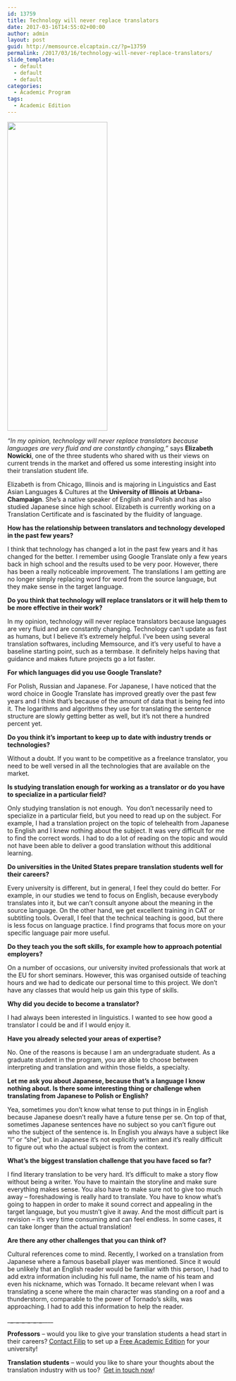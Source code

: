 ```yaml
---
id: 13759
title: Technology will never replace translators
date: 2017-03-16T14:55:02+00:00
author: admin
layout: post
guid: http://memsource.elcaptain.cz/?p=13759
permalink: /2017/03/16/technology-will-never-replace-translators/
slide_template:
  - default
  - default
  - default
categories:
  - Academic Program
tags:
  - Academic Edition
---
```

[<img class="wp-image-13760 alignleft" src="http://www.memsource.com/wp-content/uploads/2017/03/Elizabeth.jpg" width="227" height="701" data-id="7582" />](http://www.memsource.com/wp-content/uploads/2017/03/Elizabeth.jpg)

_&#8220;In my opinion, technology will never replace translators because languages are very fluid and are constantly changing,&#8221;_ says **Elizabeth Nowicki**, one of the three students who shared with us their views on current trends in the market and offered us some interesting insight into their translation student life.

Elizabeth is from Chicago, Illinois and is majoring in Linguistics and East Asian Languages & Cultures at the **University of Illinois at Urbana-Champaign**. She’s a native speaker of English and Polish and has also studied Japanese since high school. Elizabeth is currently working on a Translation Certificate and is fascinated by the fluidity of language.

<!--more-->

**How has the relationship between translators and technology developed in the past few years?** 

<span style="font-weight: 400;">I think that technology has changed a lot in the past few years and it has changed for the better. I remember using Google Translate only a few years back in high school and the results used to be very poor. However, there has been a really noticeable improvement. The translations I am getting are no longer simply replacing word for word from the source language, but they make sense in the target language.</span>

**Do you think that technology will replace translators or it will help them to be more effective in their work?**

<span style="font-weight: 400;">In my opinion, technology will never replace translators because languages are very fluid and are constantly changing. Technology can’t update as fast as humans, but I believe it’s extremely helpful. I’ve been using several translation softwares, including Memsource, and it’s very useful to have a baseline starting point, such as a termbase. It definitely helps having that guidance and makes future projects go a lot faster.</span>

**For which languages did you use Google Translate?**

<span style="font-weight: 400;">For Polish, Russian and Japanese. For Japanese, I have noticed that the word choice in Google Translate has improved greatly over the past few years and I think that’s because of the amount of data that is being fed into it. The logarithms and algorithms they use for translating the sentence structure are slowly getting better as well, but it’s not there a hundred percent yet.</span>

**Do you think it’s important to keep up to date with industry trends or technologies?** 

<span style="font-weight: 400;">Without a doubt. If you want to be competitive as a freelance translator, you need to be well versed in all the technologies that are available on the market.</span>

**Is studying translation enough for working as a translator or do you have to specialize in a particular field?** 

<span style="font-weight: 400;">Only studying translation is not enough.  You don’t necessarily need to specialize in a particular field, but you need to read up on the subject. For example, I had a translation project on the topic of telehealth from Japanese to English and I knew nothing about the subject. It was very difficult for me to find the correct words. I had to do a lot of reading on the topic and would not have been able to deliver a good translation without this additional learning. </span>

**Do universities in the United States prepare translation students well for their careers?** 

<span style="font-weight: 400;">Every university is different, but in general, I feel they could do better. For example, in our studies we tend to focus on English, because everybody translates into it, but we can’t consult anyone about the meaning in the source language. On the other hand, we get excellent training in CAT or subtitling tools. Overall, I feel that the technical teaching is good, but there is less focus on language practice. I find programs that focus more on your specific language pair more useful.</span>

**Do they teach you the soft skills, for example how to approach potential employers?**

<span style="font-weight: 400;">On a number of occasions, our university invited professionals that work at the EU for short seminars. However, this was organised outside of teaching hours and we had to dedicate our personal time to this project. We don’t have any classes that would help us gain this type of skills. </span>

**Why did you decide to become a translator?**

<span style="font-weight: 400;">I had always been interested in linguistics. I wanted to see how good a translator I could be and if I would enjoy it. </span>

**Have you already selected your areas of expertise?**

<span style="font-weight: 400;">No. One of the reasons is because I am an undergraduate student. As a graduate student in the program, you are able to choose between interpreting and translation and within those fields, a specialty. </span>

**Let me ask you about Japanese, because that’s a language I know nothing about. Is there some interesting thing or challenge when translating from Japanese to Polish or English?**

<span style="font-weight: 400;">Yea, sometimes you don’t know what tense to put things in in English because Japanese doesn’t really have a future tense per se. On top of that, sometimes Japanese sentences have no subject so you can’t figure out who the subject of the sentence is. In English you always have a subject like “I” or “she”, but in Japanese it’s not explicitly written and it’s really difficult to figure out who the actual subject is from the context.</span>

**What’s the biggest translation challenge that you have faced so far?**

<span style="font-weight: 400;">I find literary translation to be very hard. It’s difficult to make a story flow without being a writer. You have to maintain the storyline and make sure everything makes sense. You also have to make sure not to give too much away – foreshadowing is really hard to translate. You have to know what’s going to happen in order to make it sound correct and appealing in the target language, but you mustn’t give it away. And the most difficult part is revision – it’s very time consuming and can feel endless. In some cases, it can take longer than the actual translation!</span>

**Are there any other challenges that you can think of?**

<span style="font-weight: 400;">Cultural references come to mind. Recently, I worked on a translation from Japanese where a famous baseball player was mentioned. Since it would be unlikely that an English reader would be familiar with this person, I had to add extra information including his full name, the name of his team and even his nickname, which was Tornado. It became relevant when I was translating a scene where the main character was standing on a roof and a thunderstorm, comparable to the power of Tornado’s skills, was approaching. I had to add this information to help the reader.</span>

\___\___\___\___\___\___\___\___\___\___\___\___\____

**Professors** &#8211; would you like to give your translation students a head start in their careers? [Contact Filip](mailto:filip.sanca@memsource.com) to set up a [Free Academic Edition](http://www.memsource.com/blog/2014/09/26/the-memsource-academic-edition/) for your university!

**Translation students** &#8211; would you like to share your thoughts about the translation industry with us too?  [Get in touch now](http://www.memsource.com/student-newsletter/)!